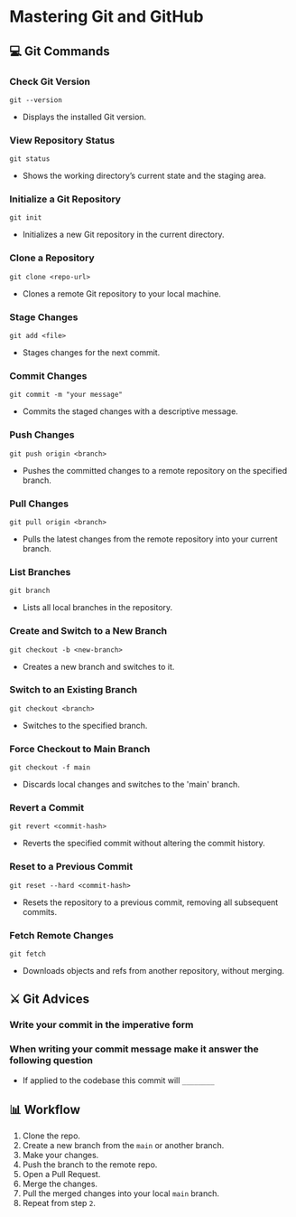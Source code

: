# Mastering Git and GitHub

## 💻 Git Commands

### Check Git Version
```
git --version
```
- Displays the installed Git version.

### View Repository Status
```
git status
```
- Shows the working directory’s current state and the staging area.

### Initialize a Git Repository
```
git init
```
- Initializes a new Git repository in the current directory.

### Clone a Repository
```
git clone <repo-url>
```
- Clones a remote Git repository to your local machine.

### Stage Changes
```
git add <file>
```
- Stages changes for the next commit.

### Commit Changes
```
git commit -m "your message"
```
- Commits the staged changes with a descriptive message.

### Push Changes
```
git push origin <branch>
```
- Pushes the committed changes to a remote repository on the specified branch.

### Pull Changes
```
git pull origin <branch>
```
- Pulls the latest changes from the remote repository into your current branch.

### List Branches
```
git branch
```
- Lists all local branches in the repository.

### Create and Switch to a New Branch
```
git checkout -b <new-branch>
```
- Creates a new branch and switches to it.

### Switch to an Existing Branch
```
git checkout <branch>
```
- Switches to the specified branch.

### Force Checkout to Main Branch
```
git checkout -f main
```
- Discards local changes and switches to the 'main' branch.

### Revert a Commit
```
git revert <commit-hash>
```
- Reverts the specified commit without altering the commit history.

### Reset to a Previous Commit
```
git reset --hard <commit-hash>
```
- Resets the repository to a previous commit, removing all subsequent commits.

### Fetch Remote Changes
```
git fetch
```
- Downloads objects and refs from another repository, without merging.

## ⚔️ Git Advices

### Write your commit in the imperative form

### When writing your commit message make it answer the following question
- If applied to the codebase this commit will `________`


## 📊 Workflow

1. Clone the repo.
2. Create a new branch from the `main` or another branch.
3. Make your changes.
4. Push the branch to the remote repo.
5. Open a Pull Request.
6. Merge the changes.
7. Pull the merged changes into your local `main` branch.
8. Repeat from step `2`.



